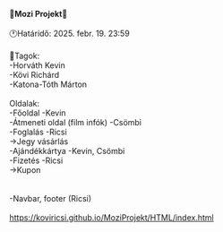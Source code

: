 🍿**Mozi Projekt**🍿\
\
🕐Határidő: 2025. febr. 19. 23:59\
\
🧑Tagok:\
-Horváth Kevin\
-Kövi Richárd\
-Katona-Tóth Márton\
\
Oldalak:\
-Főoldal    -Kevin\
-Átmeneti oldal (film infók)    -Csömbi\
-Foglalás   -Ricsi\
    →Jegy vásárlás\
-Ajándékkártya  -Kevin, Csömbi\
-Fizetés    -Ricsi\
    →Kupon\
\
\
-Navbar, footer (Ricsi)\
\
https://koviricsi.github.io/MoziProjekt/HTML/index.html

